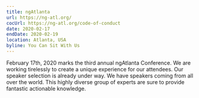 ```yaml
---
title: ngAtlanta
url: https://ng-atl.org/
cocUrl: https://ng-atl.org/code-of-conduct
date: 2020-02-17
endDate: 2020-02-19
location: Atlanta, USA
byline: You Can Sit With Us
---
```


February 17th, 2020 marks the third annual ngAtlanta Conference. We are working tirelessly to create a unique experience for our attendees. Our speaker selection is already under way. We have speakers coming from all over the world. This highly diverse group of experts are sure to provide fantastic actionable knowledge.